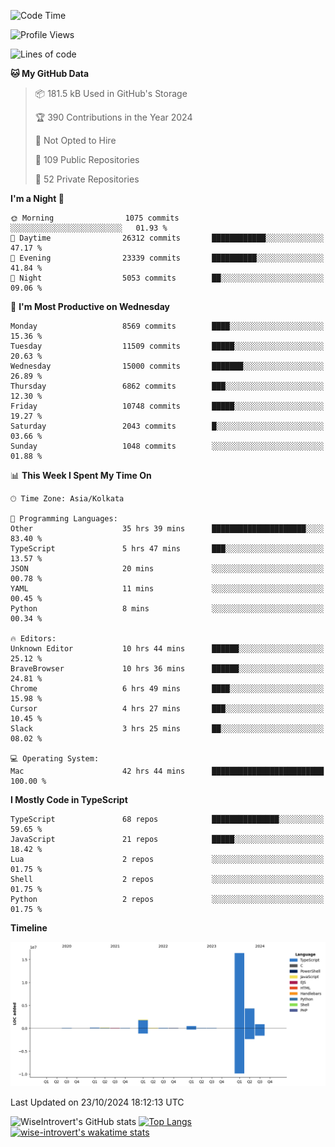 <!--START_SECTION:waka-->
![Code Time](http://img.shields.io/badge/Code%20Time-1%2C724%20hrs%2018%20mins-blue)

![Profile Views](http://img.shields.io/badge/Profile%20Views-0-blue)

![Lines of code](https://img.shields.io/badge/From%20Hello%20World%20I%27ve%20Written-24.5%20million%20lines%20of%20code-blue)

**🐱 My GitHub Data** 

> 📦 181.5 kB Used in GitHub's Storage 
 > 
> 🏆 390 Contributions in the Year 2024
 > 
> 🚫 Not Opted to Hire
 > 
> 📜 109 Public Repositories 
 > 
> 🔑 52 Private Repositories 
 > 
**I'm a Night 🦉** 

```text
🌞 Morning                1075 commits        ░░░░░░░░░░░░░░░░░░░░░░░░░   01.93 % 
🌆 Daytime                26312 commits       ████████████░░░░░░░░░░░░░   47.17 % 
🌃 Evening                23339 commits       ██████████░░░░░░░░░░░░░░░   41.84 % 
🌙 Night                  5053 commits        ██░░░░░░░░░░░░░░░░░░░░░░░   09.06 % 
```
📅 **I'm Most Productive on Wednesday** 

```text
Monday                   8569 commits        ████░░░░░░░░░░░░░░░░░░░░░   15.36 % 
Tuesday                  11509 commits       █████░░░░░░░░░░░░░░░░░░░░   20.63 % 
Wednesday                15000 commits       ███████░░░░░░░░░░░░░░░░░░   26.89 % 
Thursday                 6862 commits        ███░░░░░░░░░░░░░░░░░░░░░░   12.30 % 
Friday                   10748 commits       █████░░░░░░░░░░░░░░░░░░░░   19.27 % 
Saturday                 2043 commits        █░░░░░░░░░░░░░░░░░░░░░░░░   03.66 % 
Sunday                   1048 commits        ░░░░░░░░░░░░░░░░░░░░░░░░░   01.88 % 
```


📊 **This Week I Spent My Time On** 

```text
🕑︎ Time Zone: Asia/Kolkata

💬 Programming Languages: 
Other                    35 hrs 39 mins      █████████████████████░░░░   83.40 % 
TypeScript               5 hrs 47 mins       ███░░░░░░░░░░░░░░░░░░░░░░   13.57 % 
JSON                     20 mins             ░░░░░░░░░░░░░░░░░░░░░░░░░   00.78 % 
YAML                     11 mins             ░░░░░░░░░░░░░░░░░░░░░░░░░   00.45 % 
Python                   8 mins              ░░░░░░░░░░░░░░░░░░░░░░░░░   00.34 % 

🔥 Editors: 
Unknown Editor           10 hrs 44 mins      ██████░░░░░░░░░░░░░░░░░░░   25.12 % 
BraveBrowser             10 hrs 36 mins      ██████░░░░░░░░░░░░░░░░░░░   24.81 % 
Chrome                   6 hrs 49 mins       ████░░░░░░░░░░░░░░░░░░░░░   15.98 % 
Cursor                   4 hrs 27 mins       ███░░░░░░░░░░░░░░░░░░░░░░   10.45 % 
Slack                    3 hrs 25 mins       ██░░░░░░░░░░░░░░░░░░░░░░░   08.02 % 

💻 Operating System: 
Mac                      42 hrs 44 mins      █████████████████████████   100.00 % 
```

**I Mostly Code in TypeScript** 

```text
TypeScript               68 repos            ███████████████░░░░░░░░░░   59.65 % 
JavaScript               21 repos            █████░░░░░░░░░░░░░░░░░░░░   18.42 % 
Lua                      2 repos             ░░░░░░░░░░░░░░░░░░░░░░░░░   01.75 % 
Shell                    2 repos             ░░░░░░░░░░░░░░░░░░░░░░░░░   01.75 % 
Python                   2 repos             ░░░░░░░░░░░░░░░░░░░░░░░░░   01.75 % 
```



**Timeline**

![Lines of Code chart](https://raw.githubusercontent.com/wise-introvert/wise-introvert/master/assets/bar_graph.png)


 Last Updated on 23/10/2024 18:12:13 UTC
<!--END_SECTION:waka-->

![WiseIntrovert's GitHub stats](https://github-readme-stats.vercel.app/api?username=wise-introvert&count_private=true&show_icons=true)
[![Top Langs](https://github-readme-stats.vercel.app/api/top-langs/?username=wise-introvert&langs_count=10)](https://github.com/anuraghazra/github-readme-stats)
[![wise-introvert's wakatime stats](https://github-readme-stats.vercel.app/api/wakatime?username=wiseintrovert)](https://github.com/anuraghazra/github-readme-stats)
